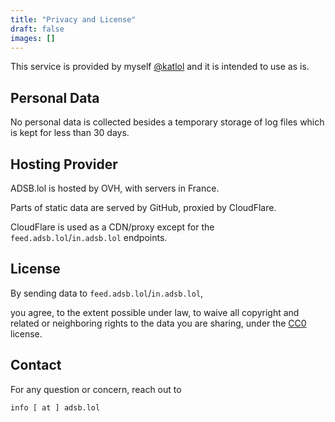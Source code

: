 ```yaml
---
title: "Privacy and License"
draft: false
images: []
---
```


This service is provided by myself [@katlol](https://github.com/katlol) and it is intended to use as is.

## Personal Data

No personal data is collected besides a temporary storage of log files which is kept for less than 30 days.
## Hosting Provider

ADSB.lol is hosted by OVH, with servers in France.

Parts of static data are served by GitHub, proxied by CloudFlare.

CloudFlare is used as a CDN/proxy except for the `feed.adsb.lol`/`in.adsb.lol` endpoints.

## License

By sending data to `feed.adsb.lol`/`in.adsb.lol`,


you agree, to the extent possible under law,
to waive all copyright and related or neighboring rights to the data you are sharing, under the
[CC0](https://creativecommons.org/share-your-work/public-domain/cc0/) license.

## Contact

For any question or concern, reach out to

```info [ at ] adsb.lol```
